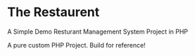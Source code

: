 # The Restaurent

A Simple Demo Resturant Management System Project in PHP

A pure custom PHP Project. Build for reference!
